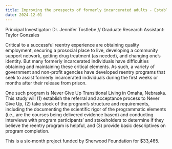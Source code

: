 ```yaml
---
title: Improving the prospects of formerly incarcerated adults - Establishing the processes and procedures of the Never Give Up Transitional Living reentry program (2025)
date: 2024-12-01
---
```


Principal Investigator: Dr. Jennifer Tostlebe // Graduate Research Assistant: Taylor Gonzales

<!--more-->

Critical to a successful reentry experience are obtaining quality employment, securing a prosocial place to live, developing a community support network, getting drug treatment (as needed), and changing one’s identity. But many formerly incarcerated individuals have difficulties obtaining and maintaining these critical elements. As such, a variety of government and non-profit agencies have developed reentry programs that seek to assist formerly incarcerated individuals during the first weeks or months after their release from prison.

One such program is Never Give Up Transitional Living in Omaha, Nebraska. This study will (1) establish the referral and acceptance process to Never Give Up, (2) take stock of the program’s structure and requirements, including the documenting the scientific rigor of the programmatic elements (i.e., are the courses being delivered evidence based) and conducting interviews with program participants’ and stakeholders to determine if they believe the reentry program is helpful, and (3) provide basic descriptives on program completion.

This is a six-month project funded by Sherwood Foundation for $33,465.